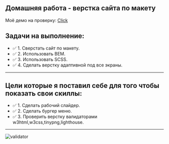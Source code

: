 ## Домашняя работа - верстка сайта по макету

Моё демо на проверку: [Click](https://conquest-layout.vercel.app/)

## Задачи на выполнение:

- :white_check_mark: 1. Сверстать сайт по макету.
- :white_check_mark: 2. Использовать BEM.
- :white_check_mark: 3. Использовать SCSS.
- :white_check_mark: 4. Сделать верстку адаптивной под все экраны.
---

## Цели которые я поставил себе для того чтобы показать свои скиллы:

- :white_check_mark: 1. Сделать рабочий слайдер.
- :white_check_mark: 2. Сделать бургер меню.
- :white_check_mark: 3. Проверить верстку валидаторами w3html,w3css,tinypng,lighthouse.

---
![validator](https://i.ibb.co/kgH8hyM/validator.jpg)
